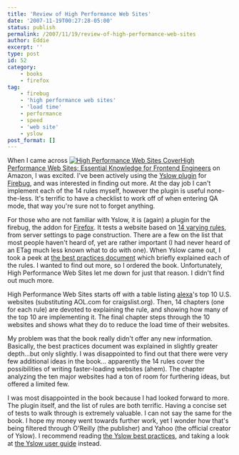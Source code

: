 ```yaml
---
title: 'Review of High Performance Web Sites'
date: '2007-11-19T00:27:28-05:00'
status: publish
permalink: /2007/11/19/review-of-high-performance-web-sites
author: Eddie
excerpt: ''
type: post
id: 52
category:
    - books
    - firefox
tag:
    - firebug
    - 'high performance web sites'
    - 'load time'
    - performance
    - speed
    - 'web site'
    - yslow
post_format: []
---
```

When I came across [![High Performance Web Sites Cover](http://www.oreilly.com/catalog/covers/9780596529307_cat.gif "High Performance Web Sites Cover")](http://www.oreilly.com/catalog/9780596529307/)[High Performance Web Sites; Essential Knowledge for Frontend Engineers](http://www.oreilly.com/catalog/9780596529307/) on Amazon, I was excited. I've been actively using the [Yslow plugin](http://developer.yahoo.com/yslow/) for [Firebug](http://www.getfirebug.com/), and was interested in finding out more. At the day job I can't implement each of the 14 rules myself, however the plugin is useful none-the-less. It's terrific to have a checklist to work off of when entering QA mode, that way you're sure not to forget anything.

For those who are not familiar with Yslow, it is (again) a plugin for the firebug, the addon for [Firefox](http://www.mozilla.com). It tests a website based on [14 varying rules](http://developer.yahoo.com/performance/rules.html), from server settings to page construction. There are a few on the list that most people haven't heard of, yet are rather important (I had never heard of an ETag much less known what to do with one). When Yslow came out, I took a peek at [the best practices document](http://developer.yahoo.com/performance/rules.html) which briefly explained each of the rules. I wanted to find out more, so I ordered the book. Unfortunately, High Performance Web Sites let me down for just that reason. I didn't find out much more.

High Performance Web Sites starts off with a table listing [alexa](http://alexa.com/)'s top 10 U.S. websites (substituting AOL.com for craigslist.org). Then, 14 chapters (one for each rule) are devoted to explaining the rule, and showing how many of the top 10 are implementing it. The final chapter steps through the 10 websites and shows what they do to reduce the load time of their websites.

My problem was that the book really didn't offer any new information. Basically, the best practices document was explained in slightly greater depth...but only slightly. I was disappointed to find out that there were very few additional ideas in the book... apparently the 14 rules cover the possibilities of writing faster-loading websites (ahem). The chapter analyzing the ten major websites had a ton of room for furthering ideas, but offered a limited few.

I was most disappointed in the book because I had looked forward to more. The plugin itself, and the list of rules are both terrific. Having a concise set of tests to walk through is extremely valuable. I can not say the same for the book. I hope my money went towards further work, yet I wonder how that's being filtered through O'Reilly (the publisher) and Yahoo (the official creator of Yslow). I recommend reading [the Yslow best practices](http://developer.yahoo.com/performance/rules.html), and taking a look at [the Yslow user guide](http://developer.yahoo.com/yslow/help/) instead.